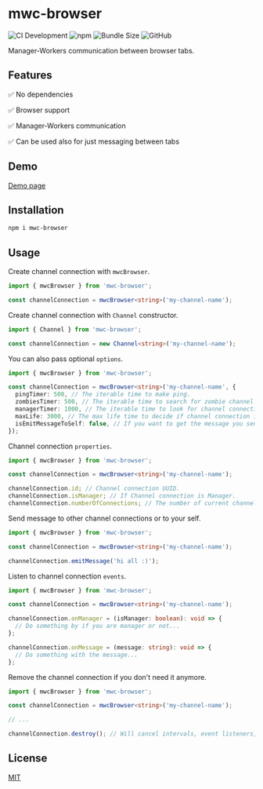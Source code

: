 # mwc-browser

![CI Development](https://img.shields.io/github/workflow/status/avivharuzi/mwc-browser/CI%20Development/main)
![npm](https://img.shields.io/npm/v/mwc-browser)
![Bundle Size](https://img.shields.io/bundlephobia/min/mwc-browser)
![GitHub](https://img.shields.io/github/license/avivharuzi/mwc-browser)

Manager-Workers communication between browser tabs.

## Features

✅ No dependencies

✅ Browser support

✅ Manager-Workers communication

✅ Can be used also for just messaging between tabs

## Demo

[Demo page](https://avivharuzi.github.io/mwc-browser)

## Installation

```sh
npm i mwc-browser
```

## Usage

Create channel connection with `mwcBrowser`.

```ts
import { mwcBrowser } from 'mwc-browser';

const channelConnection = mwcBrowser<string>('my-channel-name');
```

Create channel connection with `Channel` constructor.

```ts
import { Channel } from 'mwc-browser';

const channelConnection = new Channel<string>('my-channel-name');
```

You can also pass optional `options`.

```ts
import { mwcBrowser } from 'mwc-browser';

const channelConnection = mwcBrowser<string>('my-channel-name', {
  pingTimer: 500, // The iterable time to make ping.
  zombiesTimer: 500, // The iterable time to search for zombie channel connections.
  managerTimer: 1000, // The iterable time to look for channel connection to be manager if possible.
  maxLife: 3000, // The max life time to decide if channel connection is zombie if not responded.
  isEmitMessageToSelf: false, // If you want to get the message you sent to your self from onMessage event.
});
```

Channel connection `properties`.

```ts
import { mwcBrowser } from 'mwc-browser';

const channelConnection = mwcBrowser<string>('my-channel-name');

channelConnection.id; // Channel connection UUID.
channelConnection.isManager; // If Channel connection is Manager.
channelConnection.numberOfConnections; // The number of current channel connections that connected to the same channel.
```

Send message to other channel connections or to your self.

```ts
import { mwcBrowser } from 'mwc-browser';

const channelConnection = mwcBrowser<string>('my-channel-name');

channelConnection.emitMessage('hi all :)');
```

Listen to channel connection `events`.

```ts
import { mwcBrowser } from 'mwc-browser';

const channelConnection = mwcBrowser<string>('my-channel-name');

channelConnection.onManager = (isManager: boolean): void => {
  // Do something by if you are manager or not...
};

channelConnection.onMessage = (message: string): void => {
  // Do something with the message...
};
```

Remove the channel connection if you don't need it anymore.

```ts
import { mwcBrowser } from 'mwc-browser';

const channelConnection = mwcBrowser<string>('my-channel-name');

// ...

channelConnection.destroy(); // Will cancel intervals, event listeners, etc.
```

## License

[MIT](LICENSE)
